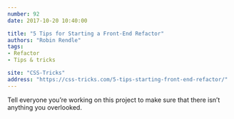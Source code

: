 ```yaml
---
number: 92
date: 2017-10-20 10:40:00

title: "5 Tips for Starting a Front-End Refactor"
authors: "Robin Rendle"
tags:
- Refactor
- Tips & tricks

site: "CSS-Tricks"
address: "https://css-tricks.com/5-tips-starting-front-end-refactor/"
---
```


Tell everyone you’re working on this project to make sure that there isn’t anything you overlooked.
